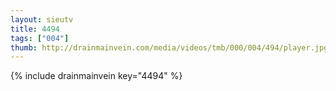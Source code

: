 ```yaml
--- 
layout: sieutv
title: 4494
tags: ["004"]
thumb: http://drainmainvein.com/media/videos/tmb/000/004/494/player.jpg
---
```

{% include drainmainvein key="4494" %} 
